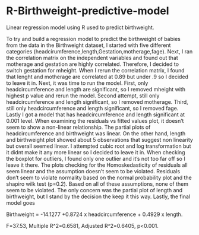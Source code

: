 # R-Birthweight-predictive-model
Linear regression model using R used to predict birthweight.

To try and build a regression model to predict the birthweight of babies from the data in the Birthweight dataset, I started with five different categories (headcirumference,length,Gestation,motherage,fage). Next, I ran the correlation matrix on the independent variables and found out that motherage and gestation are highly correlated. Therefore, I decided to switch gestation for mheight. When I rerun the correlation matrix, I found that lenght and motherage are correlated at 0.89 but under .9 so I decided to leave it in. Next, it was time to run the model. First, only headcircumference and length are significant, so I removed mheight with highest p value and rerun the model. Second attempt, still only headcircumference and length significant, so I removed motherage. Third, still only headcircumference and length significant, so I removed fage. Lastly I got a model that has headcircumference and length significant at 0.001 level. When examining the residuals vs fitted values plot, it doesn’t seem to show a non-linear relationship. The partial plots of headcircumference and birthweight was linear. On the other hand, length and birthweight plot showed about 5 observations that suggest non linearity but overall seemed linear. I attempted cubic root and log transformation but it didnt make it any more linear so I decided to leave it in. When checking the boxplot for outliers, I found only one outlier and it’s not too far off so I leave it there. The plots checking for the Homoskedasticity of residuals all seem linear and the assumption doesn’t seem to be violated. Residuals don’t seem to violate normality based on the normal probability plot and the shapiro wilk test (p=0.2). Based on all of these assumptions, none of them seem to be violated. The only concern was the partial plot of length and birthweight, but I stand by the decision the keep it this way. Lastly, the final model goes

Birthweight = -14.1277 +0.8724 x headcircumference + 0.4929 x length.

F=37.53, Multiple R^2=0.6581, Adjusted R^2=0.6405, p<0.001.
